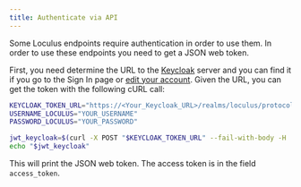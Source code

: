 ```yaml
---
title: Authenticate via API
---
```


Some Loculus endpoints require authentication in order to use them. In order to use these endpoints you need to get a JSON web token.

First, you need determine the URL to the [Keycloak](../../introduction/glossary/#keycloak) server and you can find it if you go to the Sign In page or [edit your account](../edit-account/). Given the URL, you can get the token with the following cURL call:

```bash
KEYCLOAK_TOKEN_URL="https://<Your_Keycloak_URL>/realms/loculus/protocol/openid-connect/token"
USERNAME_LOCULUS="YOUR_USERNAME"
PASSWORD_LOCULUS="YOUR_PASSWORD"

jwt_keycloak=$(curl -X POST "$KEYCLOAK_TOKEN_URL" --fail-with-body -H 'Content-Type: application/x-www-form-urlencoded' -d "username=$USERNAME_LOCULUS&password=$PASSWORD_LOCULUS&grant_type=password&client_id=backend-client")
echo "$jwt_keycloak"
```

This will print the JSON web token. The access token is in the field `access_token`.
